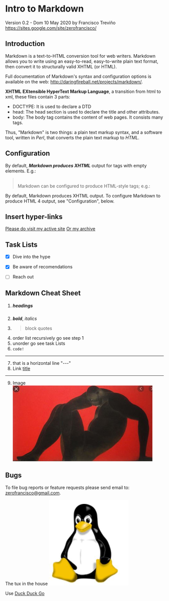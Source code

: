 Intro to Markdown
=================
Version 0.2 - Dom 10 May 2020
by Francisco Treviño
<https://sites.google.com/site/zerofrancisco/>

Introduction
------------
Markdown is a text-to-HTML conversion tool for web writers. Markdown
allows you to write using an easy-to-read, easy-to-write plain text
format, then convert it to structurally valid XHTML (or HTML).

Full documentation of Markdown's syntax and configuration options is
available on the web: <http://daringfireball.net/projects/markdown/>.

**XHTML** __EXtensible HyperText Markup Language__, a transition from html to
xml, these files contain 3 parts:
- DOCTYPE: It is used to declare a DTD
- head: The head section is used to declare the title and other attributes.
- body: The body tag contains the content of web pages. It consists many tags.

Thus, "Markdown" is two things: a plain text markup syntax, and a
software tool, written in *Perl*, that converts the plain text markup
to *HTML*.

Configuration
-------------
By default, ***Markdown produces XHTML*** output for tags with empty elements.
E.g.:
>    <br>
>        Markdown can be configured to produce HTML-style tags; e.g.:
>    <br>

By default, Markdown produces XHTML output. To configure
Markdown to produce HTML 4 output, see "Configuration", below.


Insert hyper-links
------------------
[Please do visit my active site](https://nohaciaelsur.wordpress.com/)
[Or my archive](https://sites.google.com/site/zerofrancisco)


Task Lists
----------
- [x] Dive into the hype
- [x] Be aware of recomendations
- [ ] Reach out


Markdown Cheat Sheet
--------------------
1. ##### headings
2. ***bold***, *italics*
3. > block quotes
4. order list recursively go see step 1
5. unorder go see task Lists
6. `code!`
---
7. that is a horizontal line "---"
8. Link [title](https://www.example.com)
---
9. Image ![alt text](imgs/ricardo-mtz-man-black-red.JPG)


Bugs
----
To file bug reports or feature requests please send email to:
<zerofrancisco@gmail.com>.

The tux in the house ![Tux](imgs/tux.jpg "the tuxedo!")

Use [Duck Duck Go](https://duckduckgo.com)
